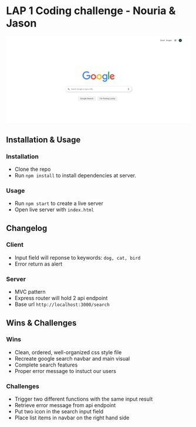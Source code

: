 # LAP 1 Coding challenge - Nouria & Jason

![code-challenge-google-search](code-challenge-google-search.png)

## Installation & Usage

### Installation

* Clone the repo
* Run `npm install` to install dependencies at server.

### Usage

* Run `npm start` to create a live server 
* Open live server with `index.html`

## Changelog

### Client

* Input field will reponse to keywords: `dog, cat, bird`
* Error return as alert

### Server

* MVC pattern
* Express router will hold 2 api endpoint
* Base url `http://localhost:3000/search`

## Wins & Challenges

### Wins

* Clean, ordered, well-organized css style file
* Recreate google search navbar and main visual
* Complete search features
* Proper error message to instuct our users

### Challenges

* Trigger two different functions with the same input result
* Retrieve error message from api endpoint
* Put two icon in the search input field
* Place list items in navbar on the right hand side
